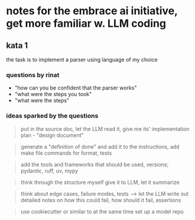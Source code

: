 # notes for the embrace ai initiative, get more familiar w. LLM coding

## kata 1

the task is to implement a parser using language of my choice

### questions by rinat

- "how can you be confident that the parser works"
- "what were the steps you took"
- "what were the steps"

### ideas sparked by the questions

> put in the source doc, let the LLM read it, give me its' implementation plan - "design document"
 
> generate a "definition of done" and add it to the instructions, add make file commands for format, tests
 
> add the tools and frameworks that should be used, versions; pydantic, ruff, uv, mypy
 
> think through the structure myself give it to LLM, let it summarize
 
> think about edge cases, failure modes, tests --> let the LLM write out detailed notes on how this could fail, how should it fail, assertions
 
> use cookiecutter or similar to at the same time set up a model repo
 